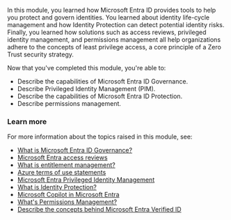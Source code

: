 In this module, you learned how Microsoft Entra ID provides tools to help you protect and govern identities. You learned about identity life-cycle management and how Identity Protection can detect potential identity risks.   Finally, you learned how solutions such as access reviews, privileged identity management, and permissions management all help organizations adhere to the concepts of least privilege access, a core principle of a Zero Trust security strategy.

Now that you've completed this module, you're able to:

- Describe the capabilities of Microsoft Entra ID Governance.
- Describe Privileged Identity Management (PIM).
- Describe the capabilities of Microsoft Entra ID Protection.
- Describe permissions management.

### Learn more

For more information about the topics raised in this module, see:

- [What is Microsoft Entra ID Governance?](/azure/active-directory/governance/identity-governance-overview)
- [Microsoft Entra access reviews](/azure/active-directory/governance/access-reviews-overview)
- [What is entitlement management?](/azure/active-directory/governance/entitlement-management-overview)
- [Azure terms of use statements](/azure/active-directory/conditional-access/terms-of-use)
- [Microsoft Entra Privileged Identity Management](/azure/active-directory/privileged-identity-management/pim-configure)
- [What is Identity Protection?](/azure/active-directory/identity-protection/overview-identity-protection)
- [Microsoft Copilot in Microsoft Entra](/training/modules/security-copilot-embedded-experiences/4-copilot-for-entra)
- [What's Permissions Management?](/azure/active-directory/cloud-infrastructure-entitlement-management/overview)
- [Describe the concepts behind Microsoft Entra Verified ID](/training/modules/describe-verified-id-concepts/)
